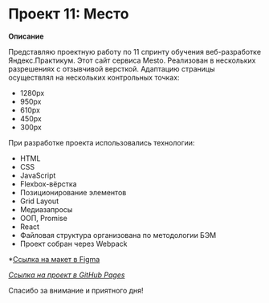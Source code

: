 # Проект 11: Место

**Описание**

Представляю проектную работу по 11 спринту обучения веб-разработке Яндекс.Практикум. Этот сайт сервиса Mesto.
Реализован в нескольких разрешениях с отзывчивой версткой.
Адаптацию страницы осуществлял на нескольких контрольных точках:

* 1280px
* 950px
* 610px
* 450px
* 300px

При разработке проекта использовались технологии:
* HTML
* CSS
* JavaScript
* Flexbox-вёрстка
* Позиционирование элементов
* Grid Layout
* Медиазапросы
* ООП, Promise
* React
* Файловая структура организована по методологии БЭМ
* Проект собран через Webpack

*[Ссылка на макет в Figma](https://www.figma.com/file/StZjf8HnoeLdiXS7dYrLAh/JavaScript.-Sprint-4)

*[Ссылка на проект в GitHub Pages](https://smilefanatik.github.io/mesto-react/)*

Спасибо за внимание и приятного дня!
